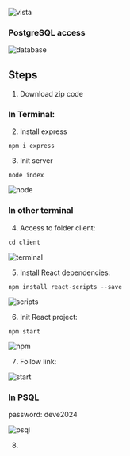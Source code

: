 ![vista](https://user-images.githubusercontent.com/68760595/156808903-8dc7ac80-2102-4f4f-bcb7-50148952b3cb.PNG)


### PostgreSQL access

![database](https://user-images.githubusercontent.com/68760595/156799078-2df75d40-6eee-4a10-abc5-c42a5de392a7.PNG)


## Steps

1. Download zip code

### In Terminal:

2. Install express

`npm i express`

3. Init server

`node index`

![node](https://user-images.githubusercontent.com/68760595/156791580-55d9b7b8-0f0a-450b-9d51-637d84abfb45.PNG)

### In other terminal

4. Access to folder client:

`cd client`

![terminal](https://user-images.githubusercontent.com/68760595/156791909-5d0be66f-33bc-4503-8469-1a9304493947.PNG)

5. Install React dependencies:

`npm install react-scripts --save`

![scripts](https://user-images.githubusercontent.com/68760595/156793417-ddeb2d1c-c072-45d2-b5e2-9fecce6bcdc7.PNG)

6. Init React project:

`npm start`

![npm](https://user-images.githubusercontent.com/68760595/156797938-8ed9ad88-596b-405d-869a-10b9e5183592.PNG)

7. Follow link:

![start](https://user-images.githubusercontent.com/68760595/156797678-b6d9e108-ea7d-470a-ad4e-d1f90bed4f33.PNG)

### In PSQL

password: deve2024

![psql](https://user-images.githubusercontent.com/68760595/156810502-015616b3-ed09-4f44-a3ef-d14c4c3ac3e8.PNG)

8. 

